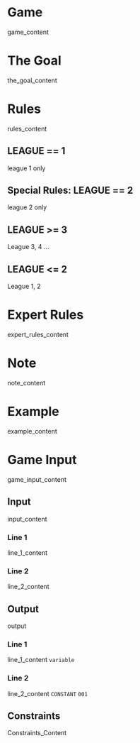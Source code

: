 # Game

game_content

# The Goal

the_goal_content

# Rules

rules_content

## LEAGUE == 1

league 1 only

## Special Rules: LEAGUE == 2

league 2 only

## LEAGUE >= 3

League 3, 4 ...

## LEAGUE <= 2

League 1, 2

# Expert Rules

expert_rules_content

# Note

note_content

# Example

example_content

# Game Input

game_input_content

## Input

input_content

### Line 1

line_1_content

### Line 2

line_2_content

## Output

output

### Line 1

line_1_content `variable`

### Line 2

line_2_content `CONSTANT` `001`

## Constraints

Constraints_Content